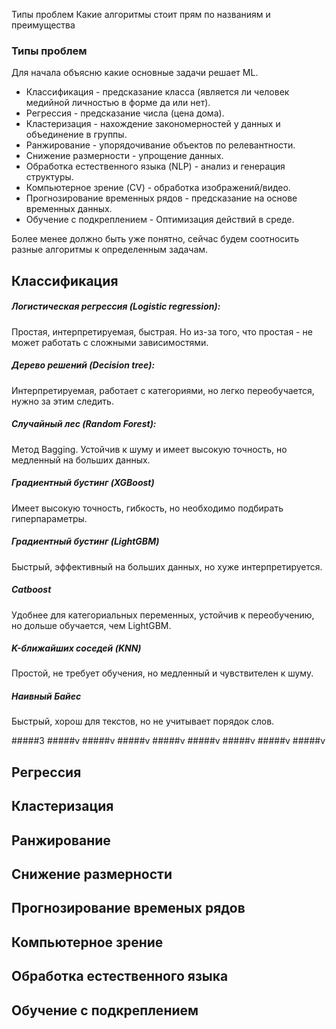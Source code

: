 Типы проблем
	Какие алгоритмы стоит прям по названиям и преимущества

### Типы проблем

Для начала объясню какие основные задачи решает ML.
- Классификация - предсказание класса (является ли человек медийной личностью в форме да или нет).
- Регрессия - предсказание числа (цена дома).
- Кластеризация - нахождение закономерностей у данных и объединение в группы.
- Ранжирование - упорядочивание объектов по релевантности.
- Снижение размерности - упрощение данных.
- Обработка естественного языка (NLP) - анализ и генерация структуры.
- Компьютерное зрение (CV) - обработка изображений/видео.
- Прогнозирование временных рядов - предсказание на основе временных данных.
- Обучение с подкреплением - Оптимизация действий в среде.

Более менее должно быть уже понятно, сейчас будем соотносить разные алгоритмы к определенным задачам.

## Классификация

##### Логистическая регрессия (Logistic regression):
Простая, интерпретируемая, быстрая. Но из-за того, что простая - не может работать с сложными зависимостями.

##### Дерево решений (Decision tree):
Интерпретируемая, работает с категориями, но легко переобучается, нужно за этим следить.

##### Случайный лес (Random Forest):
Метод Bagging. Устойчив к шуму и имеет высокую точность, но медленный на больших данных.

##### Градиентный бустинг (XGBoost)

Имеет высокую точность, гибкость, но необходимо подбирать гиперпараметры.

##### Градиентный бустинг (LightGBM)

Быстрый, эффективный на больших данных, но хуже интерпретируется.

##### Catboost

Удобнее для категориальных переменных, устойчив к переобучению, но дольше обучается, чем LightGBM.

##### K-ближайших соседей (KNN)

Простой, не требует обучения, но медленный и чувствителен к шуму.

##### Наивный Байес

Быстрый, хорош для текстов, но не учитывает порядок слов.

#####3
#####v
#####v
#####v
#####v
#####v
#####v
#####v
#####v

## Регрессия


## Кластеризация

## Ранжирование

## Снижение размерности

## Прогнозирование временых рядов

## Компьютерное зрение

## Обработка естественного языка

## Обучение с подкреплением






























